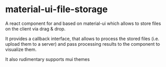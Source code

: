 # material-ui-file-storage
A react component for and based on material-ui which allows to store files on the client via drag &amp; drop.

It provides a callback interface, that allows to process the stored files (i.e. upload them to a server) and pass processing results to the component to visualize them.

It also rudimentary supports mui themes